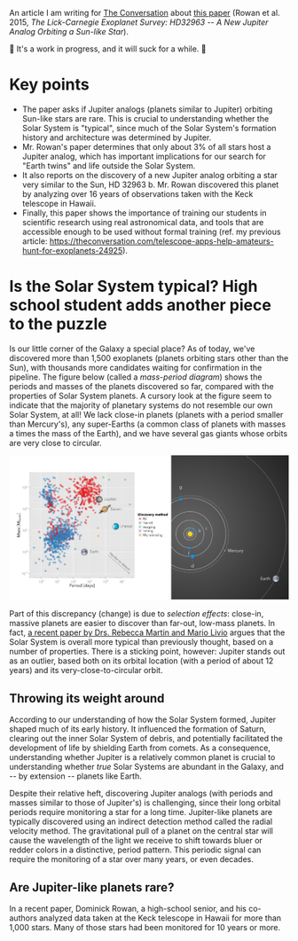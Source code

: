 An article I am writing for [The Conversation](https://theconversation.com/us) about [this paper](http://arxiv.org/abs/1512.00417) (Rowan et al. 2015, *The Lick-Carnegie Exoplanet Survey: HD32963 -- A New Jupiter Analog Orbiting a Sun-like Star*).

:construction_worker: It's a work in progress, and it will suck for a while. :construction_worker:

# Key points
- The paper asks if Jupiter analogs (planets similar to Jupiter) orbiting Sun-like stars are rare. This is crucial to understanding whether the Solar System is "typical", since much of the Solar System's formation history and architecture was determined by Jupiter. 
- Mr. Rowan's paper determines that only about 3% of all stars host a Jupiter analog, which has important implications for our search for "Earth twins" and life outside the Solar System. 
- It also reports on the discovery of a new Jupiter analog orbiting a star very similar to the Sun, HD 32963 b. Mr. Rowan discovered this planet by analyzing over 16 years of observations taken with the Keck telescope in Hawaii. 
- Finally, this paper shows the importance of training our students in scientific research using real astronomical data, and tools that are accessible enough to be used without formal training (ref. my previous article: https://theconversation.com/telescope-apps-help-amateurs-hunt-for-exoplanets-24925).

# Is the Solar System typical? High school student adds another piece to the puzzle #
Is our little corner of the Galaxy a special place? As of today, we've discovered more than 1,500 exoplanets (planets orbiting stars other than the Sun), with thousands more candidates waiting for confirmation in the pipeline. The figure below (called a *mass-period diagram*) shows the periods and masses of the planets discovered so far, compared with the properties of Solar System planets. A cursory look at the figure seem to indicate that the majority of planetary systems do not resemble our own Solar System, at all! We lack close-in planets (planets with a period smaller than Mercury's), any super-Earths (a common class of planets with masses a times the mass of the Earth), and we have several gas giants whose orbits are very close to circular.

![Figure 1](figures/Figure_1.png)

Part of this discrepancy (change) is due to *selection effects*: close-in, massive planets are easier to discover than far-out, low-mass planets. In fact, [a recent paper by Drs. Rebecca Martin and Mario Livio](http://aasnova.org/2015/09/25/how-normal-is-our-solar-system/) argues that the Solar System is overall more typical than previously thought, based on a number of properties. There is a sticking point, however: Jupiter stands out as an outlier, based both on its orbital location (with a period of about 12 years) and its very-close-to-circular orbit.

## Throwing its weight around ##
According to our understanding of how the Solar System formed, Jupiter shaped much of its early history. It influenced the formation of Saturn, clearing out the inner Solar System of debris, and potentially facilitated the development of life by shielding Earth from comets. As a consequence, understanding whether Jupiter is a relatively common planet is crucial to understanding whether *true* Solar Systems are abundant in the Galaxy, and -- by extension -- planets like Earth.

Despite their relative heft, discovering Jupiter analogs (with periods and masses similar to those of Jupiter's) is challenging, since their long orbital periods require monitoring a star for a long time. Jupiter-like planets are typically discovered using an indirect detection method called the radial velocity method. The gravitational pull of a planet on the central star will cause the wavelength of the light we receive to shift towards bluer or redder colors in a distinctive, period pattern. This periodic signal can require the monitoring of a star over many years, or even decades.

## Are Jupiter-like planets rare? ##
In a recent paper, Dominick Rowan, a high-school senior, and his co-authors analyzed data taken at the Keck telescope in Hawaii for more than 1,000 stars. Many of those stars had been monitored for 10 years or more. 
